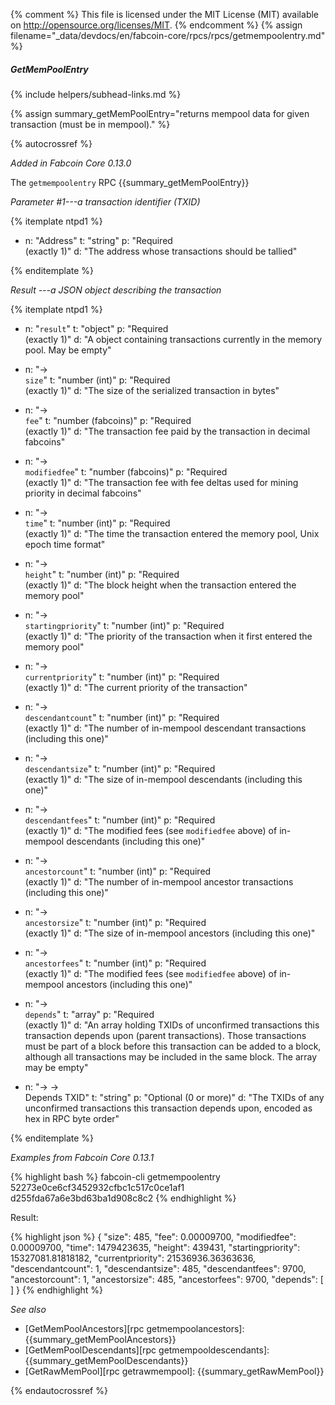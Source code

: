 {% comment %}
This file is licensed under the MIT License (MIT) available on
http://opensource.org/licenses/MIT.
{% endcomment %}
{% assign filename="_data/devdocs/en/fabcoin-core/rpcs/rpcs/getmempoolentry.md" %}

##### GetMemPoolEntry
{% include helpers/subhead-links.md %}

{% assign summary_getMemPoolEntry="returns mempool data for given transaction (must be in mempool)." %}

{% autocrossref %}

*Added in Fabcoin Core 0.13.0*

The `getmempoolentry` RPC {{summary_getMemPoolEntry}}

*Parameter #1---a transaction identifier (TXID)*

{% itemplate ntpd1 %}
- n: "Address"
  t: "string"
  p: "Required<br>(exactly 1)"
  d: "The address whose transactions should be tallied"

{% enditemplate %}

*Result ---a JSON object describing the transaction*

{% itemplate ntpd1 %}
- n: "`result`"
  t: "object"
  p: "Required<br>(exactly 1)"
  d: "A object containing transactions currently in the memory pool.  May be empty"

- n: "→<br>`size`"
  t: "number (int)"
  p: "Required<br>(exactly 1)"
  d: "The size of the serialized transaction in bytes"

- n: "→<br>`fee`"
  t: "number (fabcoins)"
  p: "Required<br>(exactly 1)"
  d: "The transaction fee paid by the transaction in decimal fabcoins"
  
- n: "→<br>`modifiedfee`"
  t: "number (fabcoins)"
  p: "Required<br>(exactly 1)"
  d: "The transaction fee with fee deltas used for mining priority in decimal fabcoins"

- n: "→<br>`time`"
  t: "number (int)"
  p: "Required<br>(exactly 1)"
  d: "The time the transaction entered the memory pool, Unix epoch time format"

- n: "→<br>`height`"
  t: "number (int)"
  p: "Required<br>(exactly 1)"
  d: "The block height when the transaction entered the memory pool"

- n: "→<br>`startingpriority`"
  t: "number (int)"
  p: "Required<br>(exactly 1)"
  d: "The priority of the transaction when it first entered the memory pool"

- n: "→<br>`currentpriority`"
  t: "number (int)"
  p: "Required<br>(exactly 1)"
  d: "The current priority of the transaction"

- n: "→<br>`descendantcount`"
  t: "number (int)"
  p: "Required<br>(exactly 1)"
  d: "The number of in-mempool descendant transactions (including this one)"

- n: "→<br>`descendantsize`"
  t: "number (int)"
  p: "Required<br>(exactly 1)"
  d: "The size of in-mempool descendants (including this one)"

- n: "→<br>`descendantfees`"
  t: "number (int)"
  p: "Required<br>(exactly 1)"
  d: "The modified fees (see `modifiedfee` above) of in-mempool descendants (including this one)"

- n: "→<br>`ancestorcount`"
  t: "number (int)"
  p: "Required<br>(exactly 1)"
  d: "The number of in-mempool ancestor transactions (including this one)"

- n: "→<br>`ancestorsize`"
  t: "number (int)"
  p: "Required<br>(exactly 1)"
  d: "The size of in-mempool ancestors (including this one)"

- n: "→<br>`ancestorfees`"
  t: "number (int)"
  p: "Required<br>(exactly 1)"
  d: "The modified fees (see `modifiedfee` above) of in-mempool ancestors (including this one)"

- n: "→<br>`depends`"
  t: "array"
  p: "Required<br>(exactly 1)"
  d: "An array holding TXIDs of unconfirmed transactions this transaction depends upon (parent transactions).  Those transactions must be part of a block before this transaction can be added to a block, although all transactions may be included in the same block.  The array may be empty"

- n: "→ →<br>Depends TXID"
  t: "string"
  p: "Optional (0 or more)"
  d: "The TXIDs of any unconfirmed transactions this transaction depends upon, encoded as hex in RPC byte order"

{% enditemplate %}

*Examples from Fabcoin Core 0.13.1*

{% highlight bash %}
fabcoin-cli getmempoolentry 52273e0ce6cf3452932cfbc1c517c0ce1af1\
d255fda67a6e3bd63ba1d908c8c2
{% endhighlight %}

Result:

{% highlight json %}
{
    "size": 485,
    "fee": 0.00009700,
    "modifiedfee": 0.00009700,
    "time": 1479423635,
    "height": 439431,
    "startingpriority": 15327081.81818182,
    "currentpriority": 21536936.36363636,
    "descendantcount": 1,
    "descendantsize": 485,
    "descendantfees": 9700,
    "ancestorcount": 1,
    "ancestorsize": 485,
    "ancestorfees": 9700,
    "depends": [
    ]
}
{% endhighlight %}

*See also*

* [GetMemPoolAncestors][rpc getmempoolancestors]: {{summary_getMemPoolAncestors}}
* [GetMemPoolDescendants][rpc getmempooldescendants]: {{summary_getMemPoolDescendants}}
* [GetRawMemPool][rpc getrawmempool]: {{summary_getRawMemPool}}

{% endautocrossref %}
